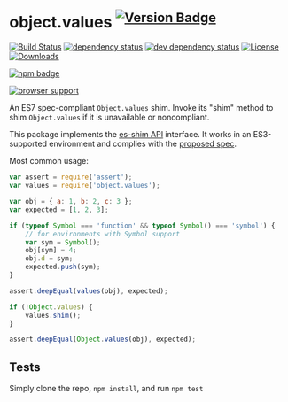 # object.values <sup>[![Version Badge][npm-version-svg]][package-url]</sup>

[![Build Status][travis-svg]][travis-url]
[![dependency status][deps-svg]][deps-url]
[![dev dependency status][dev-deps-svg]][dev-deps-url]
[![License][license-image]][license-url]
[![Downloads][downloads-image]][downloads-url]

[![npm badge][npm-badge-png]][package-url]

[![browser support][testling-svg]][testling-url]

An ES7 spec-compliant `Object.values` shim. Invoke its "shim" method to shim `Object.values` if it is unavailable or noncompliant.

This package implements the [es-shim API](https://github.com/es-shims/api) interface. It works in an ES3-supported environment and complies with the [proposed spec](https://github.com/ljharb/proposal-object-values-entries/blob/master/spec.md#objectvalues-o-).

Most common usage:
```js
var assert = require('assert');
var values = require('object.values');

var obj = { a: 1, b: 2, c: 3 };
var expected = [1, 2, 3];

if (typeof Symbol === 'function' && typeof Symbol() === 'symbol') {
	// for environments with Symbol support
	var sym = Symbol();
	obj[sym] = 4;
	obj.d = sym;
	expected.push(sym);
}

assert.deepEqual(values(obj), expected);

if (!Object.values) {
	values.shim();
}

assert.deepEqual(Object.values(obj), expected);
```

## Tests
Simply clone the repo, `npm install`, and run `npm test`

[package-url]: https://npmjs.com/package/object.values
[npm-version-svg]: http://vb.teelaun.ch/es-shims/Object.values.svg
[travis-svg]: https://travis-ci.org/es-shims/Object.values.svg
[travis-url]: https://travis-ci.org/es-shims/Object.values
[deps-svg]: https://david-dm.org/es-shims/Object.values.svg
[deps-url]: https://david-dm.org/es-shims/Object.values
[dev-deps-svg]: https://david-dm.org/es-shims/Object.values/dev-status.svg
[dev-deps-url]: https://david-dm.org/es-shims/Object.values#info=devDependencies
[testling-svg]: https://ci.testling.com/es-shims/Object.values.png
[testling-url]: https://ci.testling.com/es-shims/Object.values
[npm-badge-png]: https://nodei.co/npm/object.values.png?downloads=true&stars=true
[license-image]: http://img.shields.io/npm/l/object.values.svg
[license-url]: LICENSE
[downloads-image]: http://img.shields.io/npm/dm/object.values.svg
[downloads-url]: http://npm-stat.com/charts.html?package=object.values
